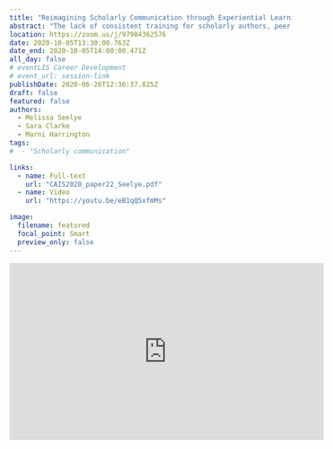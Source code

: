 ```yaml
---
title: "Reimagining Scholarly Communication through Experiential Learning: Merging Theory and Practice for MLIS Students"
abstract: "The lack of consistent training for scholarly authors, peer reviewers, and editors is a problem across disciplines, but it is one that affects academic librarians in a unique variety of ways. Like instructional faculty, academic librarians are generally required to engage in scholarly activity, but they are also increasingly in the position of providing guidance on and advocating for emerging trends in scholarly communication. This presentation will describe how the creation of a student-run journal and an associated scholarly communication course in Western University’s Faculty of Information and Media Studies (FIMS) are helping to meet this need."
location: https://zoom.us/j/97904362576
date: 2020-10-05T13:30:00.763Z
date_end: 2020-10-05T14:00:00.471Z
all_day: false
# eventLIS Career Development
# event_url: session-link
publishDate: 2020-06-26T12:36:37.825Z
draft: false
featured: false
authors:
  - Melissa Seelye
  - Sara Clarke
  - Marni Harrington
tags:
#  - "Scholarly communication"

links:
  - name: Full-text
    url: "CAIS2020_paper22_Seelye.pdf"
  - name: Video
    url: "https://youtu.be/eB1qQ5xfmMs"

image:
  filename: featured
  focal_point: Smart
  preview_only: false
---
```


<iframe width="560" height="315" src="https://www.youtube.com/embed/eB1qQ5xfmMs" frameborder="0" allow="accelerometer; autoplay; clipboard-write; encrypted-media; gyroscope; picture-in-picture" allowfullscreen></iframe>
